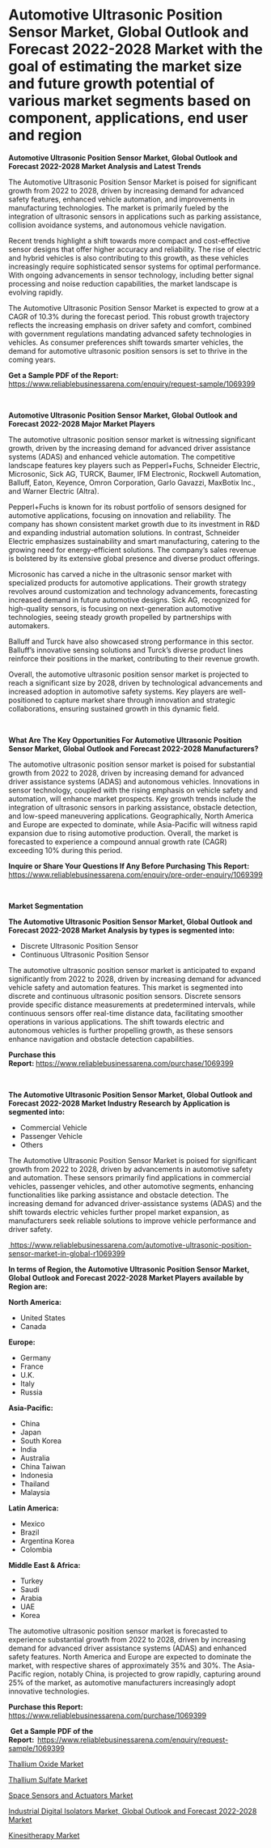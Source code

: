<p><h1>Automotive Ultrasonic Position Sensor Market, Global Outlook and Forecast 2022-2028 Market with the goal of estimating the market size and future growth potential of various market segments based on component, applications, end user and region</h1></p><p><strong>Automotive Ultrasonic Position Sensor Market, Global Outlook and Forecast 2022-2028 Market Analysis and Latest Trends</strong></p>
<p><p>The Automotive Ultrasonic Position Sensor Market is poised for significant growth from 2022 to 2028, driven by increasing demand for advanced safety features, enhanced vehicle automation, and improvements in manufacturing technologies. The market is primarily fueled by the integration of ultrasonic sensors in applications such as parking assistance, collision avoidance systems, and autonomous vehicle navigation. </p><p>Recent trends highlight a shift towards more compact and cost-effective sensor designs that offer higher accuracy and reliability. The rise of electric and hybrid vehicles is also contributing to this growth, as these vehicles increasingly require sophisticated sensor systems for optimal performance. With ongoing advancements in sensor technology, including better signal processing and noise reduction capabilities, the market landscape is evolving rapidly.</p><p>The Automotive Ultrasonic Position Sensor Market is expected to grow at a CAGR of 10.3% during the forecast period. This robust growth trajectory reflects the increasing emphasis on driver safety and comfort, combined with government regulations mandating advanced safety technologies in vehicles. As consumer preferences shift towards smarter vehicles, the demand for automotive ultrasonic position sensors is set to thrive in the coming years.</p></p>
<p><strong>Get a Sample PDF of the Report:&nbsp;</strong> <a href="https://www.reliablebusinessarena.com/enquiry/request-sample/1069399">https://www.reliablebusinessarena.com/enquiry/request-sample/1069399</a></p>
<p>&nbsp;</p>
<p><strong>Automotive Ultrasonic Position Sensor Market, Global Outlook and Forecast 2022-2028 Major Market Players</strong></p>
<p><p>The automotive ultrasonic position sensor market is witnessing significant growth, driven by the increasing demand for advanced driver assistance systems (ADAS) and enhanced vehicle automation. The competitive landscape features key players such as Pepperl+Fuchs, Schneider Electric, Microsonic, Sick AG, TURCK, Baumer, IFM Electronic, Rockwell Automation, Balluff, Eaton, Keyence, Omron Corporation, Garlo Gavazzi, MaxBotix Inc., and Warner Electric (Altra).</p><p>Pepperl+Fuchs is known for its robust portfolio of sensors designed for automotive applications, focusing on innovation and reliability. The company has shown consistent market growth due to its investment in R&D and expanding industrial automation solutions. In contrast, Schneider Electric emphasizes sustainability and smart manufacturing, catering to the growing need for energy-efficient solutions. The company’s sales revenue is bolstered by its extensive global presence and diverse product offerings.</p><p>Microsonic has carved a niche in the ultrasonic sensor market with specialized products for automotive applications. Their growth strategy revolves around customization and technology advancements, forecasting increased demand in future automotive designs. Sick AG, recognized for high-quality sensors, is focusing on next-generation automotive technologies, seeing steady growth propelled by partnerships with automakers.</p><p>Balluff and Turck have also showcased strong performance in this sector. Balluff’s innovative sensing solutions and Turck’s diverse product lines reinforce their positions in the market, contributing to their revenue growth. </p><p>Overall, the automotive ultrasonic position sensor market is projected to reach a significant size by 2028, driven by technological advancements and increased adoption in automotive safety systems. Key players are well-positioned to capture market share through innovation and strategic collaborations, ensuring sustained growth in this dynamic field.</p></p>
<p>&nbsp;</p>
<p><strong>What Are The Key Opportunities For Automotive Ultrasonic Position Sensor Market, Global Outlook and Forecast 2022-2028 Manufacturers?</strong></p>
<p><p>The automotive ultrasonic position sensor market is poised for substantial growth from 2022 to 2028, driven by increasing demand for advanced driver assistance systems (ADAS) and autonomous vehicles. Innovations in sensor technology, coupled with the rising emphasis on vehicle safety and automation, will enhance market prospects. Key growth trends include the integration of ultrasonic sensors in parking assistance, obstacle detection, and low-speed maneuvering applications. Geographically, North America and Europe are expected to dominate, while Asia-Pacific will witness rapid expansion due to rising automotive production. Overall, the market is forecasted to experience a compound annual growth rate (CAGR) exceeding 10% during this period.</p></p>
<p><strong>Inquire or Share Your Questions If Any Before Purchasing This Report:</strong> <a href="https://www.reliablebusinessarena.com/enquiry/pre-order-enquiry/1069399">https://www.reliablebusinessarena.com/enquiry/pre-order-enquiry/1069399</a></p>
<p>&nbsp;</p>
<p><strong>Market Segmentation</strong></p>
<p><strong>The Automotive Ultrasonic Position Sensor Market, Global Outlook and Forecast 2022-2028 Market Analysis by types is segmented into:</strong></p>
<p><ul><li>Discrete Ultrasonic Position Sensor</li><li>Continuous Ultrasonic Position Sensor</li></ul></p>
<p><p>The automotive ultrasonic position sensor market is anticipated to expand significantly from 2022 to 2028, driven by increasing demand for advanced vehicle safety and automation features. This market is segmented into discrete and continuous ultrasonic position sensors. Discrete sensors provide specific distance measurements at predetermined intervals, while continuous sensors offer real-time distance data, facilitating smoother operations in various applications. The shift towards electric and autonomous vehicles is further propelling growth, as these sensors enhance navigation and obstacle detection capabilities.</p></p>
<p><strong>Purchase this Report:&nbsp;</strong><a href="https://www.reliablebusinessarena.com/purchase/1069399">https://www.reliablebusinessarena.com/purchase/1069399</a></p>
<p>&nbsp;</p>
<p><strong>The Automotive Ultrasonic Position Sensor Market, Global Outlook and Forecast 2022-2028 Market Industry Research by Application is segmented into:</strong></p>
<p><ul><li>Commercial Vehicle</li><li>Passenger Vehicle</li><li>Others</li></ul></p>
<p><p>The Automotive Ultrasonic Position Sensor Market is poised for significant growth from 2022 to 2028, driven by advancements in automotive safety and automation. These sensors primarily find applications in commercial vehicles, passenger vehicles, and other automotive segments, enhancing functionalities like parking assistance and obstacle detection. The increasing demand for advanced driver-assistance systems (ADAS) and the shift towards electric vehicles further propel market expansion, as manufacturers seek reliable solutions to improve vehicle performance and driver safety.</p></p>
<p><a href="https://www.reliablebusinessarena.com/automotive-ultrasonic-position-sensor-market-in-global-r1069399">&nbsp;https://www.reliablebusinessarena.com/automotive-ultrasonic-position-sensor-market-in-global-r1069399</a></p>
<p><strong>In terms of Region, the Automotive Ultrasonic Position Sensor Market, Global Outlook and Forecast 2022-2028 Market Players available by Region are:</strong></p>
<p>
    <p> <strong> North America: </strong>
        <ul>
            <li>United States</li>
            <li>Canada</li>
        </ul>
        </p> 
    <p> <strong> Europe: </strong>
        <ul>
            <li>Germany</li>
            <li>France</li>
            <li>U.K.</li>
            <li>Italy</li>
            <li>Russia</li>
        </ul>
        </p> 
    <p> <strong> Asia-Pacific: </strong>
        <ul>
            <li>China</li>
            <li>Japan</li>
            <li>South Korea</li>
            <li>India</li>
            <li>Australia</li>
            <li>China Taiwan</li>
            <li>Indonesia</li>
            <li>Thailand</li>
            <li>Malaysia</li>
        </ul>
        </p> 
    <p> <strong> Latin America: </strong>
        <ul>
            <li>Mexico</li>
            <li>Brazil</li>
            <li>Argentina Korea</li>
            <li>Colombia</li>
        </ul>
        </p> 
    <p> <strong> Middle East & Africa: </strong>
        <ul>
            <li>Turkey</li>
            <li>Saudi</li>
            <li>Arabia</li>
            <li>UAE</li>
            <li>Korea</li>
        </ul>
    </p>
    </p>
<p><p>The automotive ultrasonic position sensor market is forecasted to experience substantial growth from 2022 to 2028, driven by increasing demand for advanced driver assistance systems (ADAS) and enhanced safety features. North America and Europe are expected to dominate the market, with respective shares of approximately 35% and 30%. The Asia-Pacific region, notably China, is projected to grow rapidly, capturing around 25% of the market, as automotive manufacturers increasingly adopt innovative technologies.</p></p>
<p><strong>Purchase this Report: </strong><a href="https://www.reliablebusinessarena.com/purchase/1069399">https://www.reliablebusinessarena.com/purchase/1069399</a></p>
<p>&nbsp;<strong>Get a Sample PDF of the Report:&nbsp;&nbsp;</strong><a href="https://www.reliablebusinessarena.com/enquiry/request-sample/1069399">https://www.reliablebusinessarena.com/enquiry/request-sample/1069399</a></p>
<p><strong></strong></p>
<p><p><a href="https://issuu.com/reportprime-2/docs/thallium-oxide-market-size-2030.ppt_076811de081317">Thallium Oxide Market</a></p><p><a href="https://issuu.com/reportprime-2/docs/thallium-sulfate-market-size-2030.p_e5cea17f0135be">Thallium Sulfate Market</a></p><p><a href="https://medium.com/@philipwolf32/market-leaders-and-laggards-global-space-sensors-and-actuators-market-trends-and-forecast-ab179026de64">Space Sensors and Actuators Market</a></p><p><a href="https://github.com/gulaimolin/Market-Research-Report-List-6/blob/main/industrial-digital-isolators-market-global-outlook-and-forecast-2022-2028-market.md">Industrial Digital Isolators Market, Global Outlook and Forecast 2022-2028 Market</a></p><p><a href="https://medium.com/@kein87623/in-the-kinesitherapy-market-the-main-focus-is-on-keeping-costs-low-and-getting-the-most-out-of-b55ca574ca16?postPublishedType=initial">Kinesitherapy Market</a></p></p>